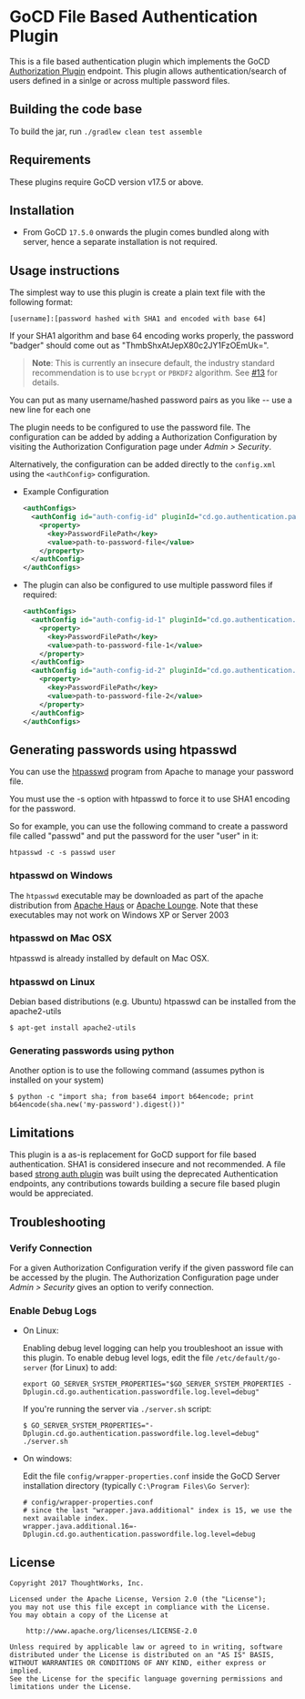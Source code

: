 # GoCD File Based Authentication Plugin

This is a file based authentication plugin which implements the GoCD [Authorization Plugin](https://plugin-api.gocd.io/current/authorization/) endpoint. This plugin allows authentication/search of users defined in a sinlge or across multiple password files.

## Building the code base

To build the jar, run `./gradlew clean test assemble`

## Requirements

These plugins require GoCD version v17.5 or above.

## Installation

- From GoCD `17.5.0` onwards the plugin comes bundled along with server, hence a separate installation is not required.

## Usage instructions

The simplest way to use this plugin is create a plain text file with the following format:

    [username]:[password hashed with SHA1 and encoded with base 64]
    
If your SHA1 algorithm and base 64 encoding works properly, the password "badger" should come out as "ThmbShxAtJepX80c2JY1FzOEmUk=".

> **Note**: This is currently an insecure default, the industry standard recommendation is to use `bcrypt` or `PBKDF2` algorithm. See [#13](https://github.com/gocd/filebased-authentication-plugin/issues/13) for details.   

You can put as many username/hashed password pairs as you like -- use a new line for each one

The plugin needs to be configured to use the password file. The configuration can be added by adding a Authorization Configuration by visiting the Authorization Configuration page under *Admin > Security*.

Alternatively, the configuration can be added directly to the `config.xml` using the `<authConfig>` configuration.

* Example Configuration

    ```xml
    <authConfigs>
      <authConfig id="auth-config-id" pluginId="cd.go.authentication.passwordfile">
        <property>
          <key>PasswordFilePath</key>
          <value>path-to-password-file</value>
        </property>
      </authConfig>
    </authConfigs>
    ```

* The plugin can also be configured to use multiple password files if required:

    ```xml
    <authConfigs>
      <authConfig id="auth-config-id-1" pluginId="cd.go.authentication.passwordfile">
        <property>
          <key>PasswordFilePath</key>
          <value>path-to-password-file-1</value>
        </property>
      </authConfig>
      <authConfig id="auth-config-id-2" pluginId="cd.go.authentication.passwordfile">
        <property>
          <key>PasswordFilePath</key>
          <value>path-to-password-file-2</value>
        </property>
      </authConfig>
    </authConfigs>
    ```

## Generating passwords using htpasswd

You can use the [htpasswd](http://httpd.apache.org/docs/2.0/programs/htpasswd.html) program from Apache to manage your password file.

You must use the -s option with htpasswd to force it to use SHA1 encoding for the password.

So for example, you can use the following command to create a password file called "passwd" and put the password for the user "user" in it:

```shell
htpasswd -c -s passwd user
```

### htpasswd on Windows

The `htpasswd` executable may be downloaded as part of the apache distribution from [Apache Haus](http://www.apachehaus.com/cgi-bin/download.plx) or [Apache Lounge](https://www.apachelounge.com/download/). Note that these executables may not work on Windows XP or Server 2003

### htpasswd on Mac OSX

htpasswd is already installed by default on Mac OSX.

### htpasswd on Linux

Debian based distributions (e.g. Ubuntu) htpasswd can be installed from the apache2-utils

```shell
$ apt-get install apache2-utils
```

### Generating passwords using python

Another option is to use the following command (assumes python is installed on your system)

```shell
$ python -c "import sha; from base64 import b64encode; print b64encode(sha.new('my-password').digest())"
```

## Limitations

This plugin is a as-is replacement for GoCD support for file based authentication. SHA1 is considered insecure and not recommended.
A file based [strong auth plugin](https://github.com/danielsomerfield/go-strong-auth-plugin#go-strong-auth-plugin) was built using the deprecated Authentication endpoints, any contributions towards building a secure file based plugin would be appreciated.

## Troubleshooting

### Verify Connection

For a given Authorization Configuration verify if the given password file can be accessed by the plugin. The Authorization Configuration page under *Admin > Security* gives an option to verify connection.

### Enable Debug Logs

* On Linux:

    Enabling debug level logging can help you troubleshoot an issue with this plugin. To enable debug level logs, edit the file `/etc/default/go-server` (for Linux) to add:

    ```shell
    export GO_SERVER_SYSTEM_PROPERTIES="$GO_SERVER_SYSTEM_PROPERTIES -Dplugin.cd.go.authentication.passwordfile.log.level=debug"
    ```

    If you're running the server via `./server.sh` script:

    ```shell
    $ GO_SERVER_SYSTEM_PROPERTIES="-Dplugin.cd.go.authentication.passwordfile.log.level=debug" ./server.sh
    ```

* On windows:

    Edit the file `config/wrapper-properties.conf` inside the GoCD Server installation directory (typically `C:\Program Files\Go Server`):

    ```
    # config/wrapper-properties.conf
    # since the last "wrapper.java.additional" index is 15, we use the next available index.
    wrapper.java.additional.16=-Dplugin.cd.go.authentication.passwordfile.log.level=debug
    ```

## License

```plain
Copyright 2017 ThoughtWorks, Inc.

Licensed under the Apache License, Version 2.0 (the "License");
you may not use this file except in compliance with the License.
You may obtain a copy of the License at

    http://www.apache.org/licenses/LICENSE-2.0

Unless required by applicable law or agreed to in writing, software
distributed under the License is distributed on an "AS IS" BASIS,
WITHOUT WARRANTIES OR CONDITIONS OF ANY KIND, either express or implied.
See the License for the specific language governing permissions and
limitations under the License.
```
